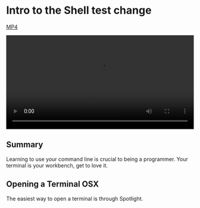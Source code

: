 # Intro to the Shell test change

[MP4](http://flatiron-videos.s3.amazonaws.com/ironboard/welcome%20to%20the%20shell.mp4)

<video controls width="100%">
  <source src="http://flatiron-videos.s3.amazonaws.com/ironboard/welcome%20to%20the%20shell.mp4" type="video/mp4" >
    Your browser does not support the video tag. We recommend using Chrome
</video>

## Summary

Learning to use your command line is crucial to being a programmer. Your terminal is your workbench, get to love it.

## Opening a Terminal OSX

The easiest way to open a terminal is through Spotlight.
